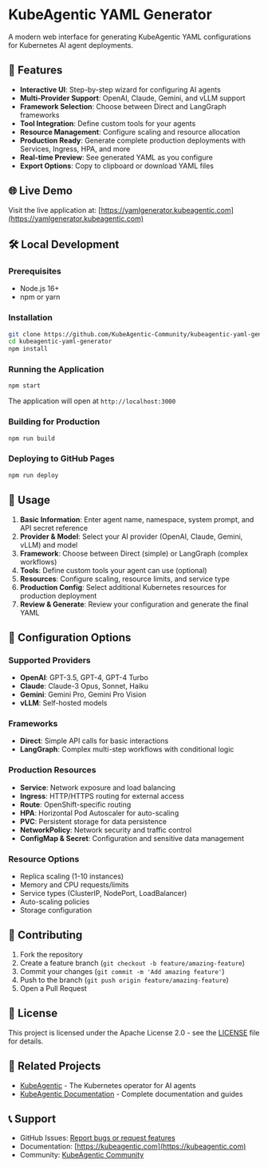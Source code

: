 # KubeAgentic YAML Generator

A modern web interface for generating KubeAgentic YAML configurations for Kubernetes AI agent deployments.

## 🚀 Features

- **Interactive UI**: Step-by-step wizard for configuring AI agents
- **Multi-Provider Support**: OpenAI, Claude, Gemini, and vLLM support
- **Framework Selection**: Choose between Direct and LangGraph frameworks
- **Tool Integration**: Define custom tools for your agents
- **Resource Management**: Configure scaling and resource allocation
- **Production Ready**: Generate complete production deployments with Services, Ingress, HPA, and more
- **Real-time Preview**: See generated YAML as you configure
- **Export Options**: Copy to clipboard or download YAML files

## 🌐 Live Demo

Visit the live application at: [https://yamlgenerator.kubeagentic.com](https://yamlgenerator.kubeagentic.com)

## 🛠️ Local Development

### Prerequisites

- Node.js 16+ 
- npm or yarn

### Installation

```bash
git clone https://github.com/KubeAgentic-Community/kubeagentic-yaml-generator.git
cd kubeagentic-yaml-generator
npm install
```

### Running the Application

```bash
npm start
```

The application will open at `http://localhost:3000`

### Building for Production

```bash
npm run build
```

### Deploying to GitHub Pages

```bash
npm run deploy
```

## 📖 Usage

1. **Basic Information**: Enter agent name, namespace, system prompt, and API secret reference
2. **Provider & Model**: Select your AI provider (OpenAI, Claude, Gemini, vLLM) and model
3. **Framework**: Choose between Direct (simple) or LangGraph (complex workflows)
4. **Tools**: Define custom tools your agent can use (optional)
5. **Resources**: Configure scaling, resource limits, and service type
6. **Production Config**: Select additional Kubernetes resources for production deployment
7. **Review & Generate**: Review your configuration and generate the final YAML

## 🔧 Configuration Options

### Supported Providers
- **OpenAI**: GPT-3.5, GPT-4, GPT-4 Turbo
- **Claude**: Claude-3 Opus, Sonnet, Haiku
- **Gemini**: Gemini Pro, Gemini Pro Vision
- **vLLM**: Self-hosted models

### Frameworks
- **Direct**: Simple API calls for basic interactions
- **LangGraph**: Complex multi-step workflows with conditional logic

### Production Resources
- **Service**: Network exposure and load balancing
- **Ingress**: HTTP/HTTPS routing for external access
- **Route**: OpenShift-specific routing
- **HPA**: Horizontal Pod Autoscaler for auto-scaling
- **PVC**: Persistent storage for data persistence
- **NetworkPolicy**: Network security and traffic control
- **ConfigMap & Secret**: Configuration and sensitive data management

### Resource Options
- Replica scaling (1-10 instances)
- Memory and CPU requests/limits
- Service types (ClusterIP, NodePort, LoadBalancer)
- Auto-scaling policies
- Storage configuration

## 🤝 Contributing

1. Fork the repository
2. Create a feature branch (`git checkout -b feature/amazing-feature`)
3. Commit your changes (`git commit -m 'Add amazing feature'`)
4. Push to the branch (`git push origin feature/amazing-feature`)
5. Open a Pull Request

## 📄 License

This project is licensed under the Apache License 2.0 - see the [LICENSE](LICENSE) file for details.

## 🔗 Related Projects

- [KubeAgentic](https://github.com/KubeAgentic-Community/KubeAgentic) - The Kubernetes operator for AI agents
- [KubeAgentic Documentation](https://kubeagentic.com) - Complete documentation and guides

## 📞 Support

- GitHub Issues: [Report bugs or request features](https://github.com/KubeAgentic-Community/kubeagentic-yaml-generator/issues)
- Documentation: [https://kubeagentic.com](https://kubeagentic.com)
- Community: [KubeAgentic Community](https://github.com/KubeAgentic-Community)

